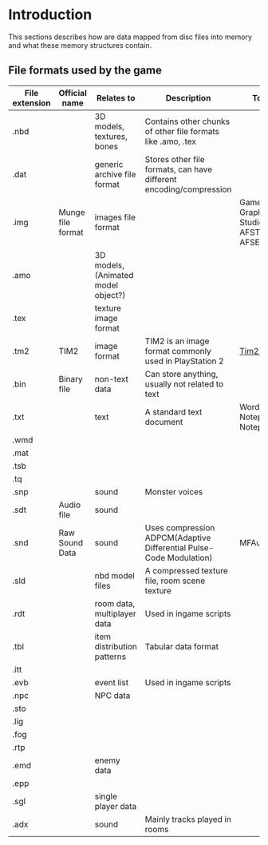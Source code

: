 # Introduction 

This sections describes how are data mapped from disc files into memory and what these memory structures contain.

## File formats used by the game

| File extension | Official name     | Relates to                 | Description                                                         | Tools |
| -------------- |--------------     |----------------------------|---------------------------------------------------------------------| ----- |
| .nbd           |                   | 3D models, textures, bones | Contains other chunks of other file formats like .amo, .tex        | |
| .dat           |                   | generic archive file format| Stores other file formats, can have different encoding/compression  | |
| .img           | Munge file format | images file format         |                                                                     | Game Graphics Studio, AFSTool, AFSExplorer |
| .amo           |                   | 3D models, (Animated model object?) |                                                            | |
| .tex           |                   | texture image format       |                                                                     | |
| .tm2           | TIM2              | image format               | TIM2 is an image format commonly used in PlayStation 2              | [Tim2 Tools](https://outbreak-research.github.io/Documentation/textures/#tools) |
| .bin           | Binary file       | non-text data              | Can store anything, usually not related to text                     | |
| .txt           |                   | text                       | A standard text document                                            | Word, Notepad, Notepad++ |
| .wmd           |                   |                            |                                                                     | |
| .mat           |                   |                            |                                                                     | |
| .tsb           |                   |                            |                                                                     | |
| .tq            |                   |                            |                                                                     | |
| .snp           |                   | sound                      | Monster voices                                                      | |
| .sdt           | Audio file        | sound                      |                                                                     | |
| .snd           | Raw Sound Data    | sound                      | Uses compression ADPCM(Adaptive Differential Pulse-Code Modulation) | MFAudio |
| .sld           |                   | nbd model files            | A compressed texture file, room scene texture                       | |
| .rdt           |                   | room data, multiplayer data | Used in ingame scripts                                             | |
| .tbl           |                   | item distribution patterns  | Tabular data format                                                | |
| .itt           |                   |                            |                                                                     | |
| .evb           |                   | event list                 | Used in ingame scripts                                              | |
| .npc           |                   | NPC data                   |                                                                     | |
| .sto           |                   |                            |                                                                     | |
| .lig           |                   |                            |                                                                     | |
| .fog           |                   |                            |                                                                     | |
| .rtp           |                   |                            |                                                                     | |
| .emd           |                   | enemy data                 |                                                                     | |
| .epp           |                   |                            |                                                                     | |
| .sgl           |                   | single player data         |                                                                     | |
| .adx           |                   | sound                      | Mainly tracks played in rooms                                       | |
